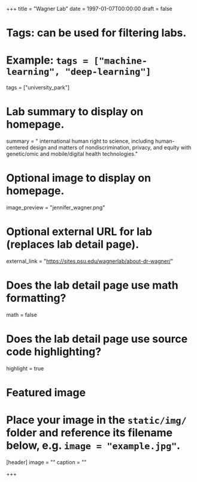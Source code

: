 +++
title = "Wagner Lab"
date = 1997-01-07T00:00:00
draft = false

# Tags: can be used for filtering labs.
# Example: `tags = ["machine-learning", "deep-learning"]`
tags = ["university_park"]

# Lab summary to display on homepage.
summary = " international human right to science, including human-centered design and matters of nondiscrimination, privacy, and equity with genetic/omic and mobile/digital health technologies."

# Optional image to display on homepage.
image_preview = "jennifer_wagner.png"

# Optional external URL for lab (replaces lab detail page).
external_link = "https://sites.psu.edu/wagnerlab/about-dr-wagner/"

# Does the lab detail page use math formatting?
math = false

# Does the lab detail page use source code highlighting?
highlight = true

# Featured image
# Place your image in the `static/img/` folder and reference its filename below, e.g. `image = "example.jpg"`.
[header]
image = ""
caption = ""

+++
